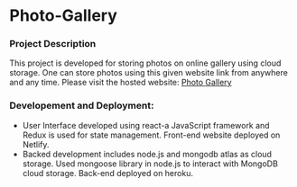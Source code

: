 # Photo-Gallery

### Project Description

This project is developed for storing photos on online gallery using cloud storage. One can store photos using this given website link from anywhere and any time.
Please visit the hosted website: [Photo Gallery](https://quirky-noyce-0fab2e.netlify.app/)

### Developement and Deployment:

* User Interface developed using react-a JavaScript framework and Redux is used for state management. Front-end website deployed on Netlify.
* Backed development includes node.js and mongodb atlas as cloud storage. Used mongoose library in node.js to interact with MongoDB cloud storage. Back-end deployed on heroku.







